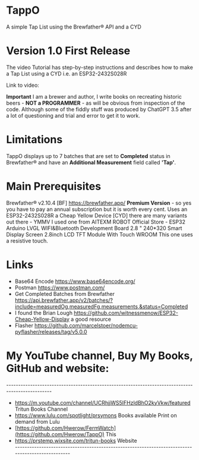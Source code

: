 # TappO
A simple Tap List using the Brewfather® API and a CYD

# Version 1.0 First Release

The video Tutorial has step-by-step instructions and describes how to make a Tap List using a CYD i.e. an ESP32-2432S028R

Link to video: 

**Important** I am a brewer and author, I write books on recreating historic beers - **NOT a PROGRAMMER** - as will be obvious from inspection of the code. Although some of the fiddly stuff was produced by ChatGPT 3.5 after a lot of questioning and trial and error to get it to work.

# Limitations
TappO displays up to 7 batches that are set to **Completed** status in Brewfather® and have an **Additional Measurement** field called **'Tap'**.

# Main Prerequisites
Brewfather® v2.10.4 [BF] https://brewfather.app/ **Premium Version** - so yes you have to pay an annual subscription but it is worth every cent.
Uses an ESP32-2432S028R a Cheap Yellow Device [CYD] there are many variants out there - YMMV
I used one from AITEXM ROBOT Official Store - ESP32 Arduino LVGL WIFI&Bluetooth Development Board 2.8 " 240*320 Smart Display Screen 2.8inch LCD TFT Module With Touch WROOM   This one uses a resistive touch.

# Links
- Base64 Encode  https://www.base64encode.org/ 
- Postman   https://www.postman.com/
- Get Completed Batches from Brewfather https://api.brewfather.app/v2/batches/?include=measuredOg,measuredFg,measurements,&status=Completed
- I found the Brian Lough https://github.com/witnessmenow/ESP32-Cheap-Yellow-Display a good resource
- Flasher https://github.com/marcelstoer/nodemcu-pyflasher/releases/tag/v5.0.0 


# My YouTube channel, Buy My Books, GitHub and website:  
\-------------------------------------------------------------------------------------------------  
- https://m.youtube.com/channel/UCRhjjWS5IFHzldBhO2kyVkw/featured    Tritun Books Channel
- https://www.lulu.com/spotlight/prsymons  Books available Print on demand from Lulu
- [https://github.com/Hwerow/FermWatch](https://github.com/Hwerow/TappO)  This 
- https://prstemp.wixsite.com/tritun-books   Website  
\-------------------------------------------------------------------------------------------------

